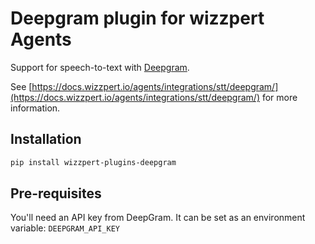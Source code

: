 # Deepgram plugin for wizzpert Agents

Support for speech-to-text with [Deepgram](https://deepgram.com/).

See [https://docs.wizzpert.io/agents/integrations/stt/deepgram/](https://docs.wizzpert.io/agents/integrations/stt/deepgram/) for more information.

## Installation

```bash
pip install wizzpert-plugins-deepgram
```

## Pre-requisites

You'll need an API key from DeepGram. It can be set as an environment variable: `DEEPGRAM_API_KEY`
